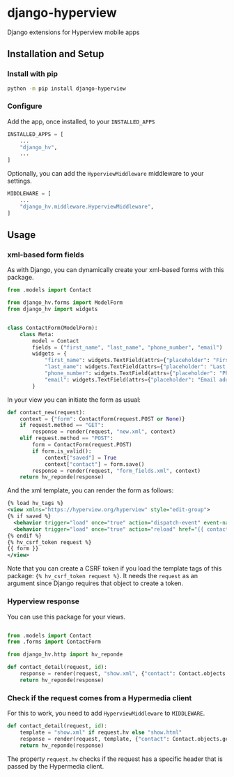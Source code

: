 # django-hyperview 

Django extensions for Hyperview mobile apps


## Installation and Setup

### Install with pip

``` sh
python -m pip install django-hyperview
```

### Configure

Add the app, once installed, to your `INSTALLED_APPS`

```python
INSTALLED_APPS = [
    ...
    "django_hv",
    ...
]
```

Optionally, you can add the `HyperviewMiddleware` middleware to your settings.

```python
MIDDLEWARE = [
    ...
    "django_hv.middleware.HyperviewMiddleware",
]
```


## Usage


### xml-based form fields


As with Django, you can dynamically create your xml-based forms with this package.

```python
from .models import Contact

from django_hv.forms import ModelForm
from django_hv import widgets


class ContactForm(ModelForm):
    class Meta:
        model = Contact
        fields = ("first_name", "last_name", "phone_number", "email")
        widgets = {
            "first_name": widgets.TextField(attrs={"placeholder": "First name"}),
            "last_name": widgets.TextField(attrs={"placeholder": "Last name"}),
            "phone_number": widgets.TextField(attrs={"placeholder": "Phone number"}),
            "email": widgets.TextField(attrs={"placeholder": "Email address"}),
        }

```


In your view you can initiate the form as usual:

```python
def contact_new(request):
    context = {"form": ContactForm(request.POST or None)}
    if request.method == "GET":
        response = render(request, "new.xml", context)
    elif request.method == "POST":
        form = ContactForm(request.POST)
        if form.is_valid():
            context["saved"] = True
            context["contact"] = form.save()
        response = render(request, "form_fields.xml", context)
    return hv_reponde(response)

```

And the xml template, you can render the form as follows:

```xml
{% load hv_tags %}
<view xmlns="https://hyperview.org/hyperview" style="edit-group">
{% if saved %}
  <behavior trigger="load" once="true" action="dispatch-event" event-name="contact-updated" />
  <behavior trigger="load" once="true" action="reload" href="{{ contact.detail_url }}" />
{% endif %}
{% hv_csrf_token request %}
{{ form }}
</view>

```



Note that you can create a CSRF token if you load the template tags of this package: `{% hv_csrf_token request %}`. It needs the `request` as an argument since Django requires that object to create a token.

### Hyperview response



You can use this package for your views.


```python

from .models import Contact
from .forms import ContactForm

from django_hv.http import hv_reponde

def contact_detail(request, id):
    response = render(request, "show.xml", {"contact": Contact.objects.get(id=id)})
    return hv_reponde(response)

```



### Check if the request comes from a Hypermedia client

For this to work, you need to add `HyperviewMiddleware` to `MIDDLEWARE`.


```python
def contact_detail(request, id):
    template = "show.xml" if request.hv else "show.html"
    response = render(request, template, {"contact": Contact.objects.get(id=id)})
    return hv_reponde(response)


```


The property `request.hv` checks if the request has a specific header that is passed by the Hypermedia client.